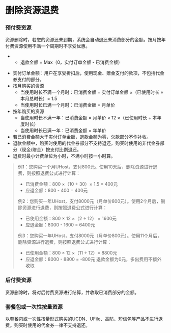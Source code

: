 # 删除资源退费

### 预付费资源 
资源删除时，若您的资源还未到期，系统会自动退还未消费部分的金额。按月按年付费资源使用不满一个周期时不享受优惠。

* - 退款金额 = Max（0，实付订单金额 - 已消费金额）
- 实付订单金额：用户在享受折扣后，使用现金、赠金支付的款项，不包括代金券支付的部分。
- 按月购买的资源
  - 当使用时长不满一个月时：已消费金额 = 实付订单金额 ×（已使用时长 ÷ 本月总时长）× 1.5
  - 当使用时长已满一个月时：已消费金额 = 月单价
- 按年购买的资源
  - 当使用时长不满一年：已消费金额 = 月单价 × 12 ×（已使用时长 ÷ 本年度时长）
  - 当使用时长已满一年：已消费金额 = 年单价
- 若已消费金额大于实付订单金额，退款金额为零，欠款部分不作补收。 
- 退款金额中，购买时使用的代金券部分不支持退还，购买时使用的非代金券部分（现金/赠金）按支付比例退还。
- 退费时最小计费单位为小时，不满小时按一小时算。

> 例1：您购买一个月UHost，支付800元。使用10天后，删除资源进行退费，则按照退费公式进行计算：
> - 已消费金额：800 ×（10 ÷ 30）× 1.5 = 400元
> - 应退金额：800 - 400 = 400元
>
> 例2：您购买一年UHost，支付8000元（月单价800元）。使用2个月后，删除资源进行退费，则按照退费公式进行计算：
> - 已使用金额：800 × 12 ×（2 ÷ 12） = 1600元
> - 应退金额：8000 - 1600 = 6400元
>
> 例3：您购买一年UHost，支付8000元（月单价800元）。使用11个月后，删除资源进行退费，则按照退费公式进行计算：
> - 已使用金额：800 × 12 ×（11 ÷ 12）= 8800元
> - 应退金额：8000 - 8800 = -800元 退款金额为0元，多出费用不额外收取

### 后付费资源 
资源删除时，将对后付费资源进行结算，并收取已消费部分的金额。

### 套餐包或一次性按量资源
以套餐包或一次性按量形式购买的UCDN、UFile、高防、短信包等产品不进行退费。购买时使用的代金券一律不支持退还。
